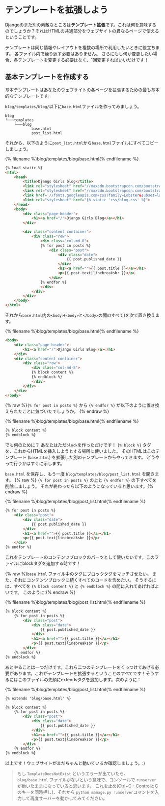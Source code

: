 # テンプレートを拡張しよう

Djangoのまた別の素敵なところは**テンプレート拡張**です。これは何を意味するのでしょうか？それはHTMLの共通部分をウェブサイトの異なるページで使えるということです。

テンプレートは同じ情報やレイアウトを複数の場所で利用したいときに役立ちます。 各ファイル内で繰り返す必要はありません。 さらにもし何か変更したい場合、各テンプレートを変更する必要はなく、1回変更すればいいだけです！

## 基本テンプレートを作成する

基本テンプレートはあなたのウェブサイトの各ページを拡張するための最も基本的なテンプレートです。

`blog/templates/blog/`以下に`base.html`ファイルを作ってみましょう。

    blog
    └───templates
        └───blog
                base.html
                post_list.html
    

それから、以下のように`post_list.html`から`base.html`ファイルにすべてコピーしましょう。

{% filename %}blog/templates/blog/base.html{% endfilename %}

```html
{% load static %}
<html>
    <head>
        <title>Django Girls blog</title>
        <link rel="stylesheet" href="//maxcdn.bootstrapcdn.com/bootstrap/3.2.0/css/bootstrap.min.css">
        <link rel="stylesheet" href="//maxcdn.bootstrapcdn.com/bootstrap/3.2.0/css/bootstrap-theme.min.css">
        <link href='//fonts.googleapis.com/css?family=Lobster&subset=latin,latin-ext' rel='stylesheet' type='text/css'>
        <link rel="stylesheet" href="{% static 'css/blog.css' %}">
    </head>
    <body>
        <div class="page-header">
            <h1><a href="/">Django Girls Blog</a></h1>
        </div>

        <div class="content container">
            <div class="row">
                <div class="col-md-8">
                {% for post in posts %}
                    <div class="post">
                        <div class="date">
                            {{ post.published_date }}
                        </div>
                        <h1><a href="">{{ post.title }}</a></h1>
                        <p>{{ post.text|linebreaksbr }}</p>
                    </div>
                {% endfor %}
                </div>
            </div>
        </div>
    </body>
</html>
```

それから`base.html`内の`<body>`(`<body>`と`</body>`の間のすべて)を次で置き換えます。

{% filename %}blog/templates/blog/base.html{% endfilename %}

```html
<body>
    <div class="page-header">
        <h1><a href="/">Django Girls Blog</a></h1>
    </div>
    <div class="content container">
        <div class="row">
            <div class="col-md-8">
            {% block content %}
            {% endblock %}
            </div>
        </div>
    </div>
</body>
```

{% raw %}`{% for post in posts %}` から `{% endfor %}` が以下のように置き換えられたことに気づいたでしょうか。 {% endraw %}

{% filename %}blog/templates/blog/base.html{% endfilename %}

```html
{% block content %}
{% endblock %}
```

でも何のために？ あなたはただ`block`を作っただけです！ `{% block %}` タグを、これからHTMLを挿入しようとする場所に使いました。 そのHTMLはこのテンプレート (`base.html`) を拡張した別のテンプレートからやってきます。 どうやって行うかはすぐに示します。

`base.html` を保存し、もう一度 `blog/templates/blog/post_list.html` を開きます。 {% raw %} `{% for post in posts %}` の上と `{% endfor %}` の下すべてを削除しましょう。 それが終わったら以下のようになっていると思います。{% endraw %}

{% filename %}blog/templates/blog/post_list.html{% endfilename %}

```html
{% for post in posts %}
    <div class="post">
        <div class="date">
            {{ post.published_date }}
        </div>
        <h1><a href="">{{ post.title }}</a></h1>
        <p>{{ post.text|linebreaksbr }}</p>
    </div>
{% endfor %}
```

これをテンプレートのコンテンツブロックのパーツとして使いたいです。このファイルにblockタグを追加する時です！

{% raw %}`base.html` ファイル中のタグにブロックタグをマッチさせたい。 また、それにコンテンツブロックに続くすべてのコードを含めたい。 そうするには、すべてを `{% block content %}` と `{% endblock %}` の間に入れてあげればよいです。 このように:{% endraw %}

{% filename %}blog/templates/blog/post_list.html{% endfilename %}

```html
{% block content %}
    {% for post in posts %}
        <div class="post">
            <div class="date">
                {{ post.published_date }}
            </div>
            <h1><a href="">{{ post.title }}</a></h1>
            <p>{{ post.text|linebreaksbr }}</p>
        </div>
    {% endfor %}
{% endblock %}
```

あとやることは一つだけです。これら二つのテンプレートをくっつけてあげる必要があります。これがテンプレートを拡張するということのすべてです！そうするにはこのファイルの先頭にextendsタグを追加します。次のように：

{% filename %}blog/templates/blog/post_list.html{% endfilename %}

```html
{% extends 'blog/base.html' %}

{% block content %}
    {% for post in posts %}
        <div class="post">
            <div class="date">
                {{ post.published_date }}
            </div>
            <h1><a href="">{{ post.title }}</a></h1>
            <p>{{ post.text|linebreaksbr }}</p>
        </div>
    {% endfor %}
{% endblock %}
```

以上です！ウェブサイトがまだちゃんと動いているか確認しましょう。:)

> もし `TemplateDoesNotExist` というエラーが出ていたら、 `blog/base.html` ファイルがないという意味で、コンソールで `runserver` が動いたままになっていると思います。 これを止め(Ctrl+C - ControlとCのキーを同時押し)、それから `python manage.py runserver`コマンドを入力して再度サーバーを動かしてみてください。